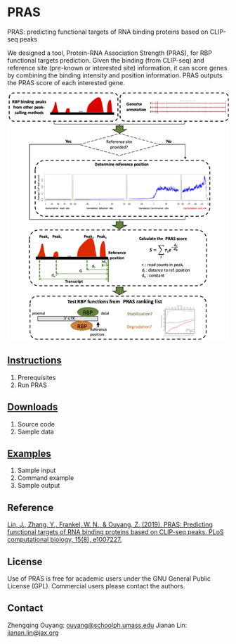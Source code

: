 # PRAS
PRAS: predicting functional targets of RNA binding proteins based on CLIP-seq peaks

We designed a tool, Protein-RNA Association Strength (PRAS), for RBP functional targets prediction.
Given the binding  (from CLIP-seq) and reference site (pre-known or interested site) information, it can score genes by combining the binding intensity and position information.
PRAS outputs the PRAS score of each interested gene.

![alt text](figures/flowchart.png)

## [Instructions](Instructions.md)
1. Prerequisites
2. Run PRAS

## [Downloads](zipped_code/Downloads.md)
1. Source code
2. Sample data

## [Examples](Examples.md)
1. Sample input
2. Command example
3. Sample output

## Reference
[Lin, J., Zhang, Y., Frankel, W. N., & Ouyang, Z. (2019). PRAS: Predicting functional targets of RNA binding proteins based on CLIP-seq peaks. PLoS computational biology, 15(8), e1007227.](https://journals.plos.org/ploscompbiol/article?id=10.1371/journal.pcbi.1007227)

## License
Use of PRAS is free for academic users under the GNU General Public License (GPL). Commercial users please contact the authors.

## Contact
Zhengqing Ouyang: ouyang@schoolph.umass.edu
Jianan Lin: jianan.lin@jax.org
